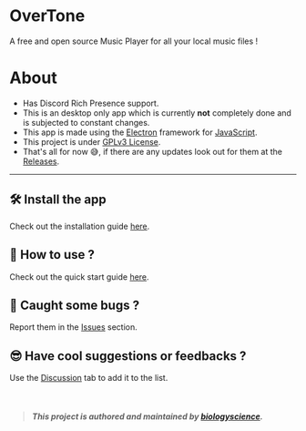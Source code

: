 # OverTone
A free and open source Music Player for all your local music files !

# About
- Has Discord Rich Presence support.
- This is an desktop only app which is currently **not** completely done and is subjected to constant changes.
- This app is made using the [Electron](https://www.electronjs.org/) framework for [JavaScript](https://developer.mozilla.org/en-US/docs/Web/JavaScript).
- This project is under [GPLv3 License](https://github.com/biologyscience/overtone/blob/main/LICENSE).
- That's all for now 😅, if there are any updates look out for them at the [Releases](https://github.com/biologyscience/overtone/releases).

---

## 🛠️ Install the app
Check out the installation guide [here](guides/Installation.md).

## 🧐 How to use ?
Check out the quick start guide [here](guides/Quick%20Start.md).

## 🐞 Caught some bugs ?
Report them in the [Issues](https://github.com/biologyscience/overtone/issues) section.

## 😎 Have cool suggestions or feedbacks ?
Use the [Discussion](https://github.com/biologyscience/overtone/discussions) tab to add it to the list.

<br>

> ##### This project is authored and maintained by [biologyscience](https://github.com/biologyscience).
